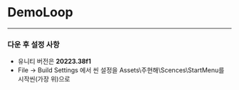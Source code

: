 # DemoLoop
---
### 다운 후 설정 사항
- 유니티 버전은 **20223.38f1**
- File -> Build Settings 에서 씬 설정을 Assets\주현해\Scences\StartMenu를 시작씬(가장 위)으로

